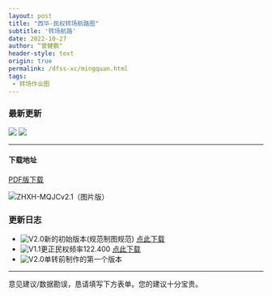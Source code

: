 ```yaml
---
layout: post
title: "西华-民权转场航路图"
subtitle: '转场航路'
date: 2022-10-27
author: “曾健鹏"
header-style: text
origin: true
permalink: /dfss-xc/mingquan.html
tags:
 - 转场作业图
---
```


### 最新更新

<div>
<img src="https://img.shields.io/badge/更新于-2022年10月27日-blue" style="align-self:left;" />  
  <img src="https://img.shields.io/badge/最新版本号-2.1-green" style="align-self:left;" />  
</div>

---

#### 下载地址

[PDF版下载](http://static.zengjianpeng.com/img/application/pdf/20221028/ZHXH-MQJCv2.1（打印版）.pdf)

![ZHXH-MQJCv2.1（图片版）](https://cdn.jsdelivr.net/gh/eric5013/image/image/2022/10/28/ZHXH-MQJCv2.1%EF%BC%88%E5%9B%BE%E7%89%87%E7%89%88%EF%BC%89.png)



### 更新日志

- ![V2.0](https://img.shields.io/badge/-V2.0-blue)新的初始版本(规范制图规范) [点此下载](http://static.zengjianpeng.com/img/application/pdf/20221028/ZHXH-MQJCv2.0.pdf)
- ![V1.1](https://img.shields.io/badge/-V1.1-grey)更正民权频率122.400 [点此下载](http://static.zengjianpeng.com/img/application/pdf/20221028/转场航线（西华-民权）V1.1.pdf)
- ![V2.0](https://img.shields.io/badge/-V1.0-grey)单转前制作的第一个版本



---

意见建议/数据勘误，恳请填写下方表单。您的建议十分宝贵。

<div>
<script charset="UTF-8" defer>(function(h){function n(a){return null===a?null:a.scrollHeight>a.clientHeight?a:n(a.parentNode)}function t(b){if(b.data){var f=JSON.parse(b.data);!f.height||p||q||(d.style.height=+f.height+"px");if(f.getter){b={};var f=[].concat(f.getter),k,h=f.length,m,c,g,e;for(k=0;k<h;k++){m=k;c=f[k]||{};c.n&&(m=c.n);g=null;try{switch(c.t){case "window":e=window;break;case "scrollParent":e=n(a)||window;break;default:e=a}if(c.e)if("rect"===c.v){g={};var l=e.getBoundingClientRect();g={top:l.top,left:l.left,width:l.width,height:l.height}}else g=e[c.v].apply(e,[].concat(c.e))||!0;else c.s?(e[c.v]=c.s,g=!0):g=e[c.v]||!1}catch(u){}b[m]=g}b.innerState=!p&&!q;a.contentWindow.postMessage(JSON.stringify({queryRes:b}),"*")}}}for(var r=h.document,b=r.documentElement;b.childNodes.length&&1==b.lastChild.nodeType;)b=b.lastChild;var d=b.parentNode,a=r.createElement("iframe");d.style.overflowY="auto";d.style.overflowX="hidden";var p=d.style.height&&"auto"!==d.style.height,q="absolute"===d.style.position||window.getComputedStyle&&"absolute"===window.getComputedStyle(d,null).getPropertyValue("position")||d.currentStyle&&"absolute"===d.currentStyle.position;h.addEventListener&&h.addEventListener("message",t,!1);a.src="http://ez-studio.mikecrm.com/pfYX77d";a.id="mkinpfYX77d";a.onload=function(){a.contentWindow.postMessage(JSON.stringify({cif:1}),"*")};a.frameBorder=0;a.scrolling="no";a.style.display="block";a.style.minWidth="100%";a.style.width="100px";a.style.height="100%";a.style.border="none";a.style.overflow="auto";d.insertBefore(a,b)})(window);</script>  
</div>